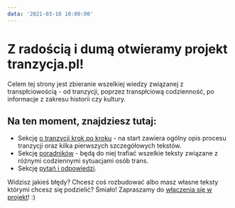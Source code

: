 ```yaml
---
data: '2021-03-10 10:00:00'
---
```


# Z radością i dumą otwieramy projekt tranzycja.pl!

Celem tej strony jest zbieranie wszelkiej wiedzy związanej z transpłciowością - od tranzycji, poprzez transpłciową codzienność, po informacje z zakresu historii czy kultury.

## Na ten moment, znajdziesz tutaj:

* Sekcję [o tranzycji krok po kroku](/krok-po-kroku) - na start zawiera ogólny opis procesu tranzycji oraz kilka pierwszych szczegółowych tekstów.
* Sekcję [poradników](/publikacje) - będą do niej trafiać wszelkie teksty związane z różnymi codziennymi sytuacjami osób trans.
* Sekcję [pytań i odpowiedzi](/#faq).

Widzisz jakieś błędy? Chcesz coś rozbudować albo masz własne teksty którymi chcesz się podzielić? Śmiało! Zapraszamy do [włączenia się w projekt](/strony/wsparcie-projektu)! :)
